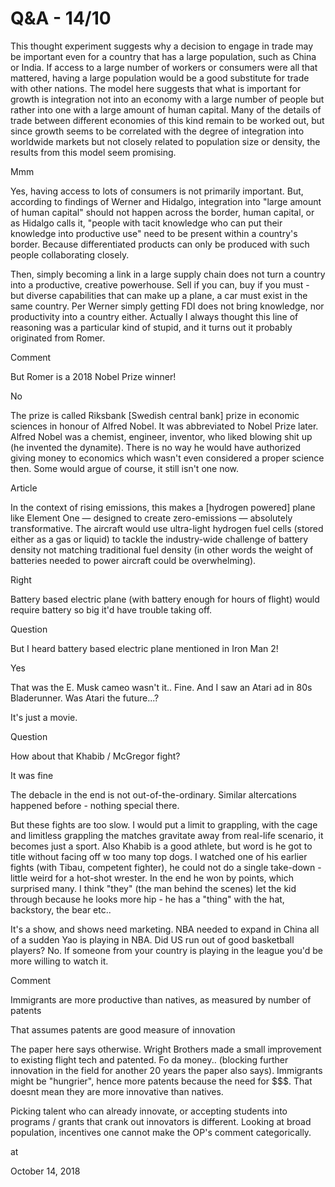 # Q&A - 14/10
This thought experiment suggests why a decision to engage in trade may be important even for a country that has a large population, such as China or India. If access to a large number of workers or consumers were all that mattered, having a large population would be a good substitute for trade with other nations. The model here suggests that what is important for growth is integration not into an economy with a large number of people but rather into one with a large amount of human capital. Many of the details of trade between different economies of this kind remain to be worked out, but since growth seems to be correlated with the degree of integration into worldwide markets but not closely related to population size or density, the results from this model seem promising.

Mmm

Yes, having access to lots of consumers is not primarily important. But, according to findings of Werner and Hidalgo, integration into "large amount of human capital" should not happen across the border, human capital, or as Hidalgo calls it, "people with tacit knowledge who can put their knowledge into productive use" need to be present within a country's border. Because differentiated products can only be produced with such people collaborating closely.

Then, simply becoming a link in a large supply chain does not turn a country into a productive, creative powerhouse. Sell if you can, buy if you must - but diverse capabilities that can make up a plane, a car must exist in the same country. Per Werner simply getting FDI does not bring knowledge, nor productivity into a country either. Actually I always thought this line of reasoning was a particular kind of stupid, and it turns out it probably originated from Romer.

Comment

But Romer is a 2018 Nobel Prize winner!

No

The prize is called Riksbank [Swedish central bank] prize in economic sciences in honour of Alfred Nobel. It was abbreviated to Nobel Prize later. Alfred Nobel was a chemist, engineer, inventor, who liked blowing shit up (he invented the dynamite). There is no way he would have authorized giving money to economics which wasn't even considered a proper science then. Some would argue of course, it still isn't one now.

Article

In the context of rising emissions, this makes a [hydrogen powered] plane like Element One — designed to create zero-emissions — absolutely transformative. The aircraft would use ultra-light hydrogen fuel cells (stored either as a gas or liquid) to tackle the industry-wide challenge of battery density not matching traditional fuel density (in other words the weight of batteries needed to power aircraft could be overwhelming).

Right

Battery based electric plane (with battery enough for hours of flight) would require battery so big it'd have trouble taking off.

Question

But I heard battery based electric plane mentioned in Iron Man 2!

Yes

That was the E. Musk cameo wasn't it.. Fine. And I saw an Atari ad in 80s Bladerunner. Was Atari the future...?

It's just a movie.

Question

How about that Khabib / McGregor fight?

It was fine

The debacle in the end is not out-of-the-ordinary. Similar altercations happened before - nothing special there.

But these fights are too slow. I would put a limit to grappling, with the cage and limitless grappling the matches gravitate away from real-life scenario, it becomes just a sport. Also Khabib is a good athlete, but word is he got to title without facing off w too many top dogs. I watched one of his earlier fights (with Tibau, competent fighter), he could not do a single take-down - little weird for a hot-shot wrester. In the end he won by points, which surprised many. I think "they" (the man behind the scenes) let the kid through because he looks more hip - he has a "thing" with the hat, backstory, the bear etc..

It's a show, and shows need marketing. NBA needed to expand in China all of a sudden Yao is playing in NBA. Did US run out of good basketball players? No. If someone from your country is playing in the league you'd be more willing to watch it.

Comment

Immigrants are more productive than natives, as measured by number of patents

That assumes patents are good measure of innovation

The paper here says otherwise. Wright Brothers made a small improvement to existing flight tech and patented. Fo da money.. (blocking further innovation in the field for another 20 years the paper also says). Immigrants might be "hungrier", hence more patents because the need for $$$. That doesnt mean they are more innovative than natives.

Picking talent who can already innovate, or accepting students into programs / grants that crank out innovators is different. Looking at broad population, incentives one cannot make the OP's comment categorically.







at

October 14, 2018
















